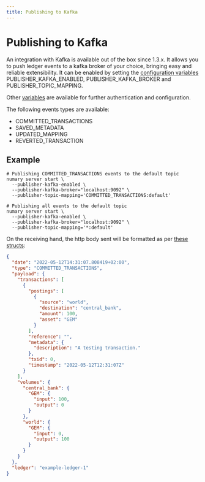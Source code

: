 ```yaml
---
title: Publishing to Kafka
---
```


# Publishing to Kafka

An integration with Kafka is available out of the box since 1.3.x. It allows you to push ledger events to a kafka broker of your choice, bringing easy and reliable extensibility. It can be enabled by setting the [configuration variables](/oss/ledger/operations/env-vars) PUBLISHER_KAFKA_ENABLED, PUBLISHER_KAFKA_BROKER and PUBLISHER_TOPIC_MAPPING.

Other [variables](/oss/ledger/operations/env-vars) are available for further authentication and configuration.

The following events types are available:

* COMMITTED_TRANSACTIONS
* SAVED_METADATA
* UPDATED_MAPPING
* REVERTED_TRANSACTION

## Example

```shell
# Publishing COMMITTED_TRANSACTIONS events to the default topic
numary server start \
  --publisher-kafka-enabled \
  --publisher-kafka-broker="localhost:9092" \
  --publisher-topic-mapping='COMMITTED_TRANSACTIONS:default'

# Publishing all events to the default topic
numary server start \
  --publisher-kafka-enabled \
  --publisher-kafka-broker="localhost:9092" \
  --publisher-topic-mapping='*:default'
```

On the receiving hand, the http body sent will be formatted as per [these structs](https://github.com/formancehq/ledger/blob/main/pkg/bus/message.go#L8):

```json
{
  "date": "2022-05-12T14:31:07.808419+02:00",
  "type": "COMMITTED_TRANSACTIONS",
  "payload": {
    "transactions": [
      {
        "postings": [
          {
            "source": "world",
            "destination": "central_bank",
            "amount": 100,
            "asset": "GEM"
          }
        ],
        "reference": "",
        "metadata": {
          "description": "A testing transaction."
        },
        "txid": 0,
        "timestamp": "2022-05-12T12:31:07Z"
      }
    ],
    "volumes": {
      "central_bank": {
        "GEM": {
          "input": 100,
          "output": 0
        }
      },
      "world": {
        "GEM": {
          "input": 0,
          "output": 100
        }
      }
    }
  },
  "ledger": "example-ledger-1"
}
```
